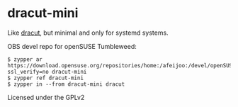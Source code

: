 dracut-mini
====

Like [dracut](https://github.com/dracutdevs/dracut), but minimal and only for
systemd systems.

OBS devel repo for openSUSE Tumbleweed:

```
$ zypper ar https://download.opensuse.org/repositories/home:/afeijoo:/devel/openSUSE_Tumbleweed/?ssl_verify=no dracut-mini
$ zypper ref dracut-mini
$ zypper in --from dracut-mini dracut
```

Licensed under the GPLv2
